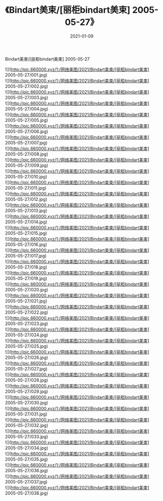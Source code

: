 ﻿---
layout: post
title:  《Bindart美束/[丽柜bindart美束] 2005-05-27》
date:   2021-01-09
img: http://pic.660000.xyz/1:/网络美图/2021/Bindart美束/[丽柜bindart美束] 2005-05-27/000.jpg
categories: [美女, 清纯, 唯美]
---

Bindart美束/[丽柜bindart美束] 2005-05-27

 ![](http://pic.660000.xyz/1:/网络美图/2021/Bindart美束/[丽柜bindart美束] 2005-05-27/001.jpg) <br>![](http://pic.660000.xyz/1:/网络美图/2021/Bindart美束/[丽柜bindart美束] 2005-05-27/002.jpg) <br>![](http://pic.660000.xyz/1:/网络美图/2021/Bindart美束/[丽柜bindart美束] 2005-05-27/003.jpg) <br>![](http://pic.660000.xyz/1:/网络美图/2021/Bindart美束/[丽柜bindart美束] 2005-05-27/004.jpg) <br>![](http://pic.660000.xyz/1:/网络美图/2021/Bindart美束/[丽柜bindart美束] 2005-05-27/005.jpg) <br>![](http://pic.660000.xyz/1:/网络美图/2021/Bindart美束/[丽柜bindart美束] 2005-05-27/006.jpg) <br>![](http://pic.660000.xyz/1:/网络美图/2021/Bindart美束/[丽柜bindart美束] 2005-05-27/007.jpg) <br>![](http://pic.660000.xyz/1:/网络美图/2021/Bindart美束/[丽柜bindart美束] 2005-05-27/008.jpg) <br>![](http://pic.660000.xyz/1:/网络美图/2021/Bindart美束/[丽柜bindart美束] 2005-05-27/009.jpg) <br>![](http://pic.660000.xyz/1:/网络美图/2021/Bindart美束/[丽柜bindart美束] 2005-05-27/010.jpg) <br>![](http://pic.660000.xyz/1:/网络美图/2021/Bindart美束/[丽柜bindart美束] 2005-05-27/011.jpg) <br>![](http://pic.660000.xyz/1:/网络美图/2021/Bindart美束/[丽柜bindart美束] 2005-05-27/012.jpg) <br>![](http://pic.660000.xyz/1:/网络美图/2021/Bindart美束/[丽柜bindart美束] 2005-05-27/013.jpg) <br>![](http://pic.660000.xyz/1:/网络美图/2021/Bindart美束/[丽柜bindart美束] 2005-05-27/014.jpg) <br>![](http://pic.660000.xyz/1:/网络美图/2021/Bindart美束/[丽柜bindart美束] 2005-05-27/015.jpg) <br>![](http://pic.660000.xyz/1:/网络美图/2021/Bindart美束/[丽柜bindart美束] 2005-05-27/016.jpg) <br>![](http://pic.660000.xyz/1:/网络美图/2021/Bindart美束/[丽柜bindart美束] 2005-05-27/017.jpg) <br>![](http://pic.660000.xyz/1:/网络美图/2021/Bindart美束/[丽柜bindart美束] 2005-05-27/018.jpg) <br>![](http://pic.660000.xyz/1:/网络美图/2021/Bindart美束/[丽柜bindart美束] 2005-05-27/019.jpg) <br>![](http://pic.660000.xyz/1:/网络美图/2021/Bindart美束/[丽柜bindart美束] 2005-05-27/020.jpg) <br>![](http://pic.660000.xyz/1:/网络美图/2021/Bindart美束/[丽柜bindart美束] 2005-05-27/021.jpg) <br>![](http://pic.660000.xyz/1:/网络美图/2021/Bindart美束/[丽柜bindart美束] 2005-05-27/022.jpg) <br>![](http://pic.660000.xyz/1:/网络美图/2021/Bindart美束/[丽柜bindart美束] 2005-05-27/023.jpg) <br>![](http://pic.660000.xyz/1:/网络美图/2021/Bindart美束/[丽柜bindart美束] 2005-05-27/024.jpg) <br>![](http://pic.660000.xyz/1:/网络美图/2021/Bindart美束/[丽柜bindart美束] 2005-05-27/025.jpg) <br>![](http://pic.660000.xyz/1:/网络美图/2021/Bindart美束/[丽柜bindart美束] 2005-05-27/026.jpg) <br>![](http://pic.660000.xyz/1:/网络美图/2021/Bindart美束/[丽柜bindart美束] 2005-05-27/027.jpg) <br>![](http://pic.660000.xyz/1:/网络美图/2021/Bindart美束/[丽柜bindart美束] 2005-05-27/028.jpg) <br>![](http://pic.660000.xyz/1:/网络美图/2021/Bindart美束/[丽柜bindart美束] 2005-05-27/029.jpg) <br>![](http://pic.660000.xyz/1:/网络美图/2021/Bindart美束/[丽柜bindart美束] 2005-05-27/030.jpg) <br>![](http://pic.660000.xyz/1:/网络美图/2021/Bindart美束/[丽柜bindart美束] 2005-05-27/031.jpg) <br>![](http://pic.660000.xyz/1:/网络美图/2021/Bindart美束/[丽柜bindart美束] 2005-05-27/032.jpg) <br>![](http://pic.660000.xyz/1:/网络美图/2021/Bindart美束/[丽柜bindart美束] 2005-05-27/033.jpg) <br>![](http://pic.660000.xyz/1:/网络美图/2021/Bindart美束/[丽柜bindart美束] 2005-05-27/034.jpg) <br>![](http://pic.660000.xyz/1:/网络美图/2021/Bindart美束/[丽柜bindart美束] 2005-05-27/035.jpg) <br>![](http://pic.660000.xyz/1:/网络美图/2021/Bindart美束/[丽柜bindart美束] 2005-05-27/036.jpg) <br>![](http://pic.660000.xyz/1:/网络美图/2021/Bindart美束/[丽柜bindart美束] 2005-05-27/037.jpg) <br>![](http://pic.660000.xyz/1:/网络美图/2021/Bindart美束/[丽柜bindart美束] 2005-05-27/038.jpg) <br>